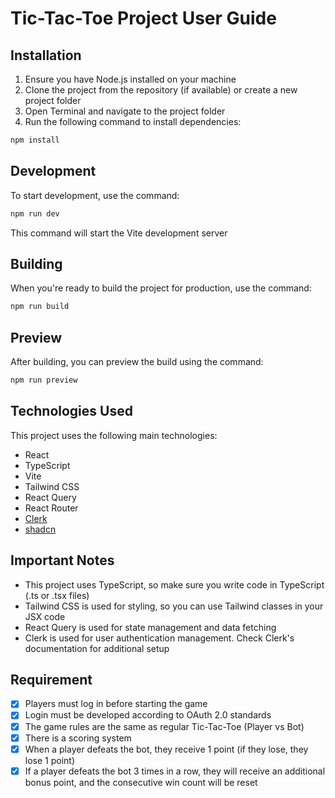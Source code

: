 # Tic-Tac-Toe Project User Guide

## Installation

1. Ensure you have Node.js installed on your machine
2. Clone the project from the repository (if available) or create a new project folder
3. Open Terminal and navigate to the project folder
4. Run the following command to install dependencies:

```bash
npm install
```

## Development

To start development, use the command:

```bash
npm run dev
```

This command will start the Vite development server

## Building

When you're ready to build the project for production, use the command:

```Bash
npm run build
```

## Preview

After building, you can preview the build using the command:

```bash
npm run preview
```

## Technologies Used

This project uses the following main technologies:

- React
- TypeScript
- Vite
- Tailwind CSS
- React Query
- React Router
- [Clerk](https://clerk.com/)
- [shadcn](https://ui.shadcn.com/)

## Important Notes

- This project uses TypeScript, so make sure you write code in TypeScript (.ts or .tsx files)
- Tailwind CSS is used for styling, so you can use Tailwind classes in your JSX code
- React Query is used for state management and data fetching
- Clerk is used for user authentication management. Check Clerk's documentation for additional setup

## Requirement
- [x] Players must log in before starting the game
- [x] Login must be developed according to OAuth 2.0 standards
- [x] The game rules are the same as regular Tic-Tac-Toe (Player vs Bot)
- [x] There is a scoring system
- [x] When a player defeats the bot, they receive 1 point (if they lose, they lose 1 point)
- [x] If a player defeats the bot 3 times in a row, they will receive an additional bonus point, and the consecutive win count will be reset
